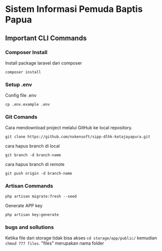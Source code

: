 # Sistem Informasi Pemuda Baptis Papua

## Important CLI Commands

### Composer Install
Install package laravel dari composer
```
composer install
```

### Setup .env

Config file .env
```
cp .env.example .env
```

### Git Comands

Cara mendownload project melalui GitHub ke local repository.
```
git clone https://github.com/nokensoft/sipp-dlhk-kotajayapura.git
```
cara hapus branch di local

```
git branch -d branch-name
```

cara hapus branch di remote

```
git push origin -d branch-name
```

### Artisan Commands
```
php artisan migrate:fresh --seed
```

Generate APP key 
```
php artisan key:generate
```

### bugs and sollutions

Ketika file dari storage tidak bisa akses
`cd storage/app/public/` kemudian `chmod 777 files`. "files" merupakan nama folder


